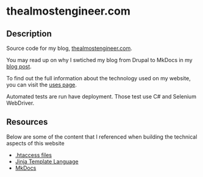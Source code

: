 # thealmostengineer.com

## Description

Source code for my blog, [thealmostengineer.com](https://thealmostengineer.com).

You may read up on why I swtiched my blog from Drupal to MkDocs in my
[blog post](https://thealmostengineer.com/technology/2019.12.21-switched-blog-from-drupal-to-mkdocs/).

To find out the full information about the technology used on my website, you can visit the
[uses page](https://thealmostengineer.com/uses).

Automated tests are run have deployment. Those test use C# and Selenium WebDriver.

## Resources

Below are some of the content that I referenced when building the technical aspects of this website

* [.htaccess files](https://perishablepress.com/stupid-htaccess-tricks/#gen3)
* [Jinja Template Language](https://jinja.palletsprojects.com/en/2.11.x/)
* [MkDocs](https://www.mkdocs.org/)
